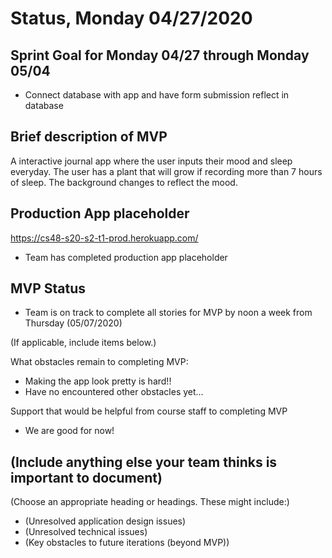# Status, Monday 04/27/2020

## Sprint Goal for Monday 04/27 through Monday 05/04

* Connect database with app and have form submission reflect in database 

## Brief description of MVP

A interactive journal app where the user inputs their mood and sleep everyday. The user has a plant that will grow if recording more than 7 hours of sleep. The background changes to reflect the mood. 

## Production App placeholder

 <https://cs48-s20-s2-t1-prod.herokuapp.com/>

* Team has completed production app placeholder

## MVP Status

* Team is on track to complete all stories for MVP by noon a week from Thursday (05/07/2020)

(If applicable, include items below.)

What obstacles remain to completing MVP:
* Making the app look pretty is hard!! 
* Have no encountered other obstacles yet... 

Support that would be helpful from course staff to completing MVP
* We are good for now!

## (Include anything else your team thinks is important to document)

(Choose an appropriate heading or headings.  These might include:)

* (Unresolved application design issues)
* (Unresolved technical issues)
* (Key obstacles to future iterations (beyond MVP))
